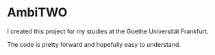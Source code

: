 # AmbiTWO

I created this project for my studies at the Goethe Universität Frankfurt.

The code is pretty forward and hopefully easy to understand.
